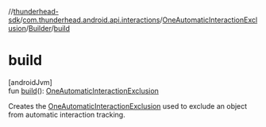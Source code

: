 //[thunderhead-sdk](../../../../index.md)/[com.thunderhead.android.api.interactions](../../index.md)/[OneAutomaticInteractionExclusion](../index.md)/[Builder](index.md)/[build](build.md)

# build

[androidJvm]\
fun [build](build.md)(): [OneAutomaticInteractionExclusion](../index.md)

Creates the [OneAutomaticInteractionExclusion](../index.md) used to exclude an object from automatic interaction tracking.
